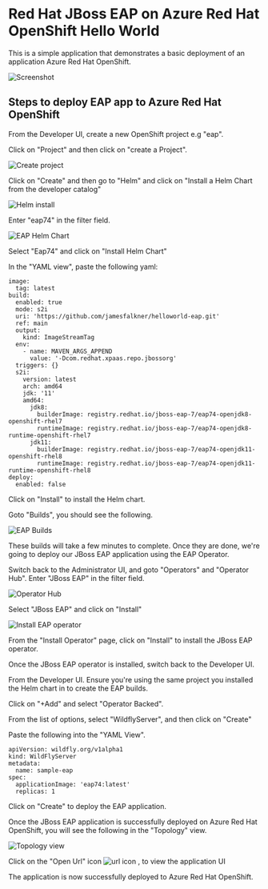 # Red Hat JBoss EAP on Azure Red Hat OpenShift Hello World

This is a simple application that demonstrates a basic deployment of an application Azure Red Hat OpenShift.

![Screenshot](src/main/webapp/assets/img/page.png)

## Steps to deploy EAP app to Azure Red Hat OpenShift

From the Developer UI, create a new OpenShift project e.g "eap". 

Click on "Project" and then click on "create a Project".  

![Create project](src/main/webapp/assets/img/create-project.png)

Click on "Create" and then go to "Helm" and click on "Install a Helm Chart from the developer catalog"

![Helm install](src/main/webapp/assets/img/helm.png)

Enter "eap74" in the filter field.

![EAP Helm Chart](src/main/webapp/assets/img/helm-eap74.png)

Select "Eap74" and click on "Install Helm Chart"

In the "YAML view", paste the following yaml:

```
image:
  tag: latest
build:
  enabled: true
  mode: s2i
  uri: 'https://github.com/jamesfalkner/helloworld-eap.git'
  ref: main
  output:
    kind: ImageStreamTag
  env:
    - name: MAVEN_ARGS_APPEND
      value: '-Dcom.redhat.xpaas.repo.jbossorg'
  triggers: {}
  s2i:
    version: latest
    arch: amd64
    jdk: '11'
    amd64:
      jdk8:
        builderImage: registry.redhat.io/jboss-eap-7/eap74-openjdk8-openshift-rhel7
        runtimeImage: registry.redhat.io/jboss-eap-7/eap74-openjdk8-runtime-openshift-rhel7
      jdk11:
        builderImage: registry.redhat.io/jboss-eap-7/eap74-openjdk11-openshift-rhel8
        runtimeImage: registry.redhat.io/jboss-eap-7/eap74-openjdk11-runtime-openshift-rhel8
deploy:
  enabled: false
```

Click on "Install" to install the Helm chart.

Goto "Builds", you should see the following.

![EAP Builds](src/main/webapp/assets/img/builds.png)

These builds will take a few minutes to complete. Once they are done, we're going to deploy our JBoss EAP application using the EAP Operator.

Switch back to the Administrator UI, and goto "Operators" and "Operator Hub".  Enter "JBoss EAP" in the filter field.

![Operator Hub](src/main/webapp/assets/img/operator-hub.png)

Select "JBoss EAP" and click on "Install"


![Install EAP operator](src/main/webapp/assets/img/install-eap-operator.png)

From the "Install Operator" page, click on "Install" to install the JBoss EAP operator.

Once the JBoss EAP operator is installed, switch back to the Developer UI.

From the Developer UI. Ensure you're using the same project you installed the Helm chart in to create the EAP builds.

Click on "+Add" and select "Operator Backed".

From the list of options, select "WildflyServer", and then click on "Create"

Paste the following into the "YAML View".

```
apiVersion: wildfly.org/v1alpha1
kind: WildFlyServer
metadata:
  name: sample-eap
spec:
  applicationImage: 'eap74:latest'
  replicas: 1

```

Click on "Create" to deploy the EAP application.

Once the JBoss EAP application is successfully deployed on Azure Red Hat OpenShift, you will see the following in the "Topology" view.

![Topology view](src/main/webapp/assets/img/topology.png)


Click on the "Open Url" icon ![url icon](src/main/webapp/assets/img/open-url.png) , to view the application UI

The application is now successfully deployed to Azure Red Hat OpenShift.
